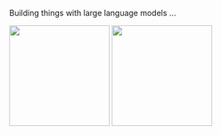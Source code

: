 Building things with large language models ...

<p align="left">
    <img align="centre" src="https://github-readme-stats-indol-five-38.vercel.app/api?username=zachschillaci27&show_icons=true&hide_border=true&include_all_commits=true&count_private=true&theme=transparent&bg_color=00000000" height=180px/>
    <img src="https://github-readme-stats-indol-five-38.vercel.app/api/top-langs/?username=zachschillaci27&hide_border=true&layout=compact&langs_count=8&exclude_repo=Thesis,Modules&theme=transparent&bg_color=00000000" height="180px"/>
</p>

<!--
**zachschillaci27/zachschillaci27** is a ✨ _special_ ✨ repository because its `README.md` (this file) appears on your GitHub profile.

Here are some ideas to get you started:

- 🔭 I’m currently working on ...
- 🌱 I’m currently learning ...
- 👯 I’m looking to collaborate on ...
- 🤔 I’m looking for help with ...
- 💬 Ask me about ...
- 📫 How to reach me: ...
- 😄 Pronouns: ...
- ⚡ Fun fact: ...
-->

